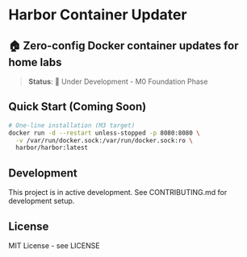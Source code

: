 # Harbor Container Updater

## 🏠 **Zero-config Docker container updates for home labs**

> **Status**: 🚧 Under Development - M0 Foundation Phase

## Quick Start (Coming Soon)

```bash
# One-line installation (M3 target)
docker run -d --restart unless-stopped -p 8080:8080 \
  -v /var/run/docker.sock:/var/run/docker.sock:ro \
  harbor/harbor:latest
```

## Development

This project is in active development. See CONTRIBUTING.md for development setup.

## License

MIT License - see LICENSE
